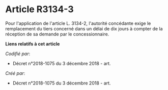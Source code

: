 # Article R3134-3

Pour l'application de l'article L. 3134-2, l'autorité concédante exige le remplacement du tiers concerné dans un délai de dix
jours à compter de la réception de sa demande par le concessionnaire.

**Liens relatifs à cet article**

_Codifié par_:

  - Décret n°2018-1075 du 3 décembre 2018 - art.

_Créé par_:

  - Décret n°2018-1075 du 3 décembre 2018 - art.
